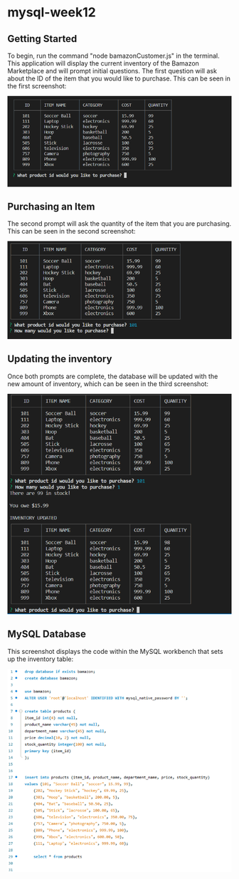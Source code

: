 # mysql-week12

## Getting Started

To begin, run the command "node bamazonCustomer.js" in the terminal.
This application will display the current inventory of the Bamazon Marketplace and will prompt initial questions.
The first question will ask about the ID of the item that you would like to purchase. This can be seen in the first screenshot:

![first screenshot](./screenshots/initial.png)


## Purchasing an Item

The second prompt will ask the quantity of the item that you are purchasing. This can be seen in the second screenshot:

![Second screenshot](./screenshots/secondPrompt.png)


## Updating the inventory 
 
 Once both prompts are complete, the database will be updated with the new amount of inventory, which can be seen in the third screenshot: 

 ![third screenshot](./screenshots/completeTransaction.png)



 ## MySQL Database

 This screenshot displays the code within the MySQL workbench that sets up the inventory table:

 ![mySQL](./screenshots/mysql.png)